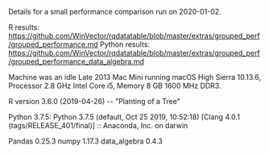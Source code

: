 
Details for a small performance comparison run on 2020-01-02.

R results: https://github.com/WinVector/rqdatatable/blob/master/extras/grouped_perf/grouped_performance.md
Python results: https://github.com/WinVector/rqdatatable/blob/master/extras/grouped_perf/grouped_performance_data_algebra.md


Machine was an idle Late 2013 Mac Mini running macOS High Sierra 10.13.6, Processor 2.8 GHz Intel Core i5, Memory 8 GB 1600 MHz DDR3.

R version 3.6.0 (2019-04-26) -- "Planting of a Tree"

Python 3.7.5:
       Python 3.7.5 (default, Oct 25 2019, 10:52:18)
       [Clang 4.0.1 (tags/RELEASE_401/final)] :: Anaconda, Inc. on darwin

Pandas 0.25.3
numpy 1.17.3
data_algebra 0.4.3

